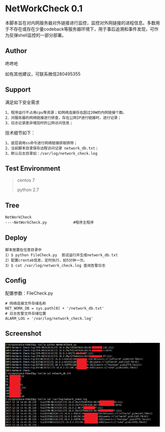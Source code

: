 # NetWorkCheck 0.1

本脚本旨在对内网服务器对外链接进行监控，监控对外网链接的进程信息。多数用于不存在或存在少量codeback等服务器环境下，用于事后追溯和事件发现，可作为反弹shell监控的一部分部署。

## Author ##

咚咚呛 

如有其他建议，可联系微信280495355

## Support ##

满足如下安全需求

	1、程序运行不占用cpu等资源；如网络连接存在超过20W的内网链接个数。
	2、对服务器的网络链接进行排查，存在公网IP进行链接时，进行记录；
	3、日志记录差异增加时的公网访问信息；
	


技术细节如下：

	1、底层调用ss命令进行网络链接获取排除；
	2、当前脚本目录保存远程访问记录 network_db.txt；
	3、默认日志目录如：/var/log/network_check.log


## Test Environment ##

>centos 7
>
>python 2.7

## Tree ##

	NetWorkCheck
	----NetWorkCheck.py		   	   #程序主程序

## Deploy ##
	
	脚本放置在任意目录中
	1）$ python FileCheck.py	 尝试运行并生成network_db.txt
	2）配置crontab信息，定时执行，如5分钟一次。
	3）$ cat /var/log/network_check.log 查阅告警日志



## Config ##

配置参数：FileCheck.py

	# 网络连接文件存储名称
	NET_WORK_DB = sys.path[0] + '/network_db.txt'
	# 日志告警文件存储位置
	ALARM_LOG = '/var/log/network_check.log'


## Screenshot ##

![Screenshot](pic/111.png)

